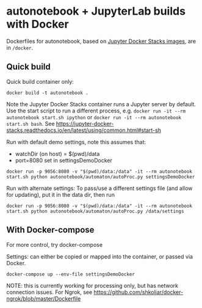 # autonotebook + JupyterLab builds with Docker

Dockerfiles for autonotebook, based on [Jupyter Docker Stacks images](https://jupyter-docker-stacks.readthedocs.io/en/latest/index.html), are in `/docker`.


## Quick build

Quick build container only:

```
docker build -t autonotebook .
```

Note the Jupyter Docker Stacks container runs a Jupyter server by default. Use the start script to run a different process, e.g. `docker run -it --rm autonotebook start.sh ipython` or `docker run -it --rm autonotebook start.sh bash`. See https://jupyter-docker-stacks.readthedocs.io/en/latest/using/common.html#start-sh

Run with default demo settings, note this assumes that:
- watchDir (on host) = $(pwd)/data
- port=8080 set in settingsDemoDocker

```
docker run -p 9056:8080 -v "$(pwd)/data:/data" -it --rm autonotebook start.sh python autonotebook/automaton/autoProc.py settingsDemoDocker
```

Run with alternate settings:
To pass/use a different settings file (and allow for updating), put it in the data dir, then run

```
docker run -p 9056:8080 -v "$(pwd)/data:/data" -it --rm autonotebook start.sh python autonotebook/automaton/autoProc.py /data/settings
```


## With Docker-compose

For more control, try docker-compose

Settings: can either be copied or mapped into the container, or passed via Docker.

```
docker-compose up --env-file settingsDemoDocker
```

NOTE: this is currently working for processing only, but has network connection issues.
For Ngrok, see https://github.com/shkoliar/docker-ngrok/blob/master/Dockerfile
